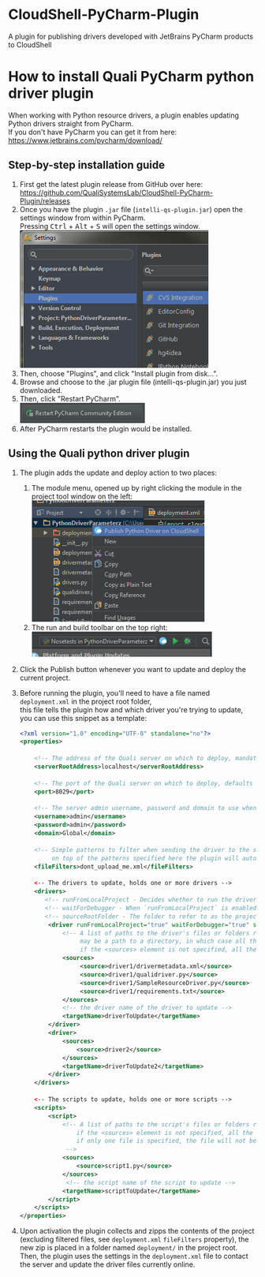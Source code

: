 # CloudShell-PyCharm-Plugin
A plugin for publishing drivers developed with JetBrains PyCharm products to CloudShell

# How to install Quali PyCharm python driver plugin

When working with Python resource drivers, a plugin enables updating Python drivers straight from PyCharm.  
If you don't have PyCharm you can get it from here: https://www.jetbrains.com/pycharm/download/

## Step-by-step installation guide

1. First get the latest plugin release from GitHub over here:  
    https://github.com/QualiSystemsLab/CloudShell-PyCharm-Plugin/releases
2. Once you have the plugin `.jar` file (`intelli-qs-plugin.jar`) open the settings window from within PyCharm.  
    Pressing <kbd>Ctrl</kbd> + <kbd>Alt</kbd> + <kbd>S</kbd> will open the settings window.  
    ![Settings Window](/docs/images/settings_window.png)
3. Then, choose "Plugins", and click "Install plugin from disk...".  
4. Browse and choose to the .jar plugin file (intelli-qs-plugin.jar) you just downloaded.  
5. Then, click "Restart PyCharm".  
    ![Restart Button](/docs/images/restart_button.png)
6. After PyCharm restarts the plugin would be installed.

## Using the Quali python driver plugin
1. The plugin adds the update and deploy action to two places:
    1. The module menu, opened up by right clicking the module in the project tool window on the left:  
        ![Project Tool Window](/docs/images/module_menu.png)
    2. The run and build toolbar on the top right:  
        ![Runner Actions](/docs/images/build_menu.png)
2. Click the Publish button whenever you want to update and deploy the current project. 
3. Before running the plugin, you'll need to have a file named `deployment.xml` in the project root folder,  
    this file tells the plugin how and which driver you're trying to update, you can use this snippet as a template:
    
    ``` xml
    <?xml version="1.0" encoding="UTF-8" standalone="no"?>
    <properties>

        <!-- The address of the Quali server on which to deploy, mandatory -->
        <serverRootAddress>localhost</serverRootAddress>

        <!-- The port of the Quali server on which to deploy, defaults to "8029" -->
        <port>8029</port>

        <!-- The server admin username, password and domain to use when deploying, defaults to "admin","admin" and "Global" -->
        <username>admin</username>
        <password>admin</password>
        <domain>Global</domain>

        <!-- Simple patterns to filter when sending the driver to the server separated by semicolons (e.g. "file.xml;logs/", also supports regular expressions),
             on top of the patterns specified here the plugin will automatically filter the "deployment/" and ".idea/" folders and the "deployment.xml" file -->
        <fileFilters>dont_upload_me.xml</fileFilters>

        <-- The drivers to update, holds one or more drivers -->
        <drivers>
           <!-- runFromLocalProject - Decides whether to run the driver from the current project directory for debugging purposes, defaults to "false" -->
           <!-- waitForDebugger - When `runFromLocalProject` is enabled, decides whether to wait for a debugger to attach before running any Python driver code, defaults to "false" -->
           <!-- sourceRootFolder - The folder to refer to as the project source root (if specified, the folder will be zipped and deployed instead of the whole project), defaults to the root project folder -->
            <driver runFromLocalProject="true" waitForDebugger="true" sourceRootFolder="driver1">
                <!-- A list of paths to the driver's files or folders relative to the project's root.
                     may be a path to a directory, in which case all the files and folders under the directory are added into the driver's zip file.
                     if the <sources> element is not specified, all the files under the project are added to the driver's zip file -->
                <sources>
                     <source>driver1/drivermetadata.xml</source>
                     <source>driver1/qualidriver.py</source>
                     <source>driver1/SampleResourceDriver.py</source>
                     <source>driver1/requirements.txt</source>
                </sources>
                <!-- the driver name of the driver to update -->
                <targetName>driverToUpdate</targetName>
            </driver>
            <driver>
                <sources>
                    <source>driver2</source>
                </sources>
                <targetName>driverToUpdate2</targetName>
            </driver>
        </drivers>

        <-- The scripts to update, holds one or more scripts -->
        <scripts>
            <script>
                <!-- A list of paths to the script's files or folders relative to the project's root.
                    if the <sources> element is not specified, all the files under the project are added to the script's zip file.
                    if only one file is specified, the file will not be compressed into a zip file.
                 -->
                <sources>
                    <source>script1.py</source>
                </sources>
                 <!-- the script name of the script to update -->
                <targetName>scriptToUpdate</targetName>
            </script>
        </scripts>
    </properties>
    ```

4. Upon activation the plugin collects and zipps the contents of the project (excluding filtered files, see `deployment.xml` `fileFilters` property),
    the new zip is placed in a folder named `deployment/` in the project root.
    Then, the plugin uses the settings in the `deployment.xml` file to contact the server and update the driver files currently online.
